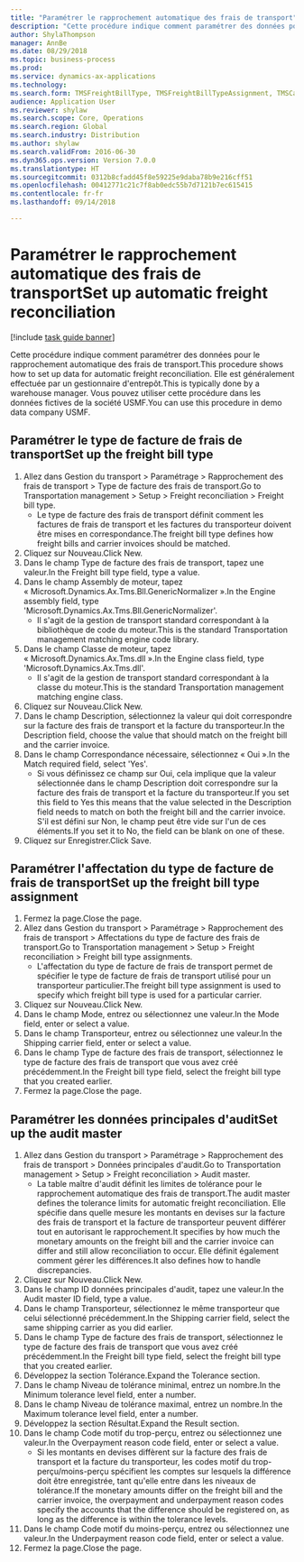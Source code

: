 ```yaml
--- 
title: "Paramétrer le rapprochement automatique des frais de transport"
description: "Cette procédure indique comment paramétrer des données pour le rapprochement automatique des frais de transport."
author: ShylaThompson
manager: AnnBe
ms.date: 08/29/2018
ms.topic: business-process
ms.prod: 
ms.service: dynamics-ax-applications
ms.technology: 
ms.search.form: TMSFreightBillType, TMSFreightBillTypeAssignment, TMSCarrierCodeLookup, DefaultDashboard, TMSAuditMaster
audience: Application User
ms.reviewer: shylaw
ms.search.scope: Core, Operations
ms.search.region: Global
ms.search.industry: Distribution
ms.author: shylaw
ms.search.validFrom: 2016-06-30
ms.dyn365.ops.version: Version 7.0.0
ms.translationtype: HT
ms.sourcegitcommit: 0312b8cfadd45f8e59225e9daba78b9e216cff51
ms.openlocfilehash: 00412771c21c7f8ab0edc55b7d7121b7ec615415
ms.contentlocale: fr-fr
ms.lasthandoff: 09/14/2018

---
```

# <a name="set-up-automatic-freight-reconciliation"></a><span data-ttu-id="f81a5-103">Paramétrer le rapprochement automatique des frais de transport</span><span class="sxs-lookup"><span data-stu-id="f81a5-103">Set up automatic freight reconciliation</span></span>

[!include [task guide banner](../../includes/task-guide-banner.md)]

<span data-ttu-id="f81a5-104">Cette procédure indique comment paramétrer des données pour le rapprochement automatique des frais de transport.</span><span class="sxs-lookup"><span data-stu-id="f81a5-104">This procedure shows how to set up data for automatic freight reconciliation.</span></span> <span data-ttu-id="f81a5-105">Elle est généralement effectuée par un gestionnaire d'entrepôt.</span><span class="sxs-lookup"><span data-stu-id="f81a5-105">This is typically done by a warehouse manager.</span></span> <span data-ttu-id="f81a5-106">Vous pouvez utiliser cette procédure dans les données fictives de la société USMF.</span><span class="sxs-lookup"><span data-stu-id="f81a5-106">You can use this procedure in demo data company USMF.</span></span>


## <a name="set-up-the-freight-bill-type"></a><span data-ttu-id="f81a5-107">Paramétrer le type de facture de frais de transport</span><span class="sxs-lookup"><span data-stu-id="f81a5-107">Set up the freight bill type</span></span>
1. <span data-ttu-id="f81a5-108">Allez dans Gestion du transport > Paramétrage > Rapprochement des frais de transport > Type de facture des frais de transport.</span><span class="sxs-lookup"><span data-stu-id="f81a5-108">Go to Transportation management > Setup > Freight reconciliation > Freight bill type.</span></span>
    * <span data-ttu-id="f81a5-109">Le type de facture des frais de transport définit comment les factures de frais de transport et les factures du transporteur doivent être mises en correspondance.</span><span class="sxs-lookup"><span data-stu-id="f81a5-109">The freight bill type defines how freight bills and carrier invoices  should be matched.</span></span>  
2. <span data-ttu-id="f81a5-110">Cliquez sur Nouveau.</span><span class="sxs-lookup"><span data-stu-id="f81a5-110">Click New.</span></span>
3. <span data-ttu-id="f81a5-111">Dans le champ Type de facture des frais de transport, tapez une valeur.</span><span class="sxs-lookup"><span data-stu-id="f81a5-111">In the Freight bill type field, type a value.</span></span>
4. <span data-ttu-id="f81a5-112">Dans le champ Assembly de moteur, tapez « Microsoft.Dynamics.Ax.Tms.Bll.GenericNormalizer ».</span><span class="sxs-lookup"><span data-stu-id="f81a5-112">In the Engine assembly field, type 'Microsoft.Dynamics.Ax.Tms.Bll.GenericNormalizer'.</span></span>
    * <span data-ttu-id="f81a5-113">Il s'agit de la gestion de transport standard correspondant à la bibliothèque de code du moteur.</span><span class="sxs-lookup"><span data-stu-id="f81a5-113">This is the standard Transportation management matching engine code library.</span></span>  
5. <span data-ttu-id="f81a5-114">Dans le champ Classe de moteur, tapez « Microsoft.Dynamics.Ax.Tms.dll ».</span><span class="sxs-lookup"><span data-stu-id="f81a5-114">In the Engine class field, type 'Microsoft.Dynamics.Ax.Tms.dll'.</span></span>
    * <span data-ttu-id="f81a5-115">Il s'agit de la gestion de transport standard correspondant à la classe du moteur.</span><span class="sxs-lookup"><span data-stu-id="f81a5-115">This is the standard Transportation management matching engine class.</span></span>  
6. <span data-ttu-id="f81a5-116">Cliquez sur Nouveau.</span><span class="sxs-lookup"><span data-stu-id="f81a5-116">Click New.</span></span>
7. <span data-ttu-id="f81a5-117">Dans le champ Description, sélectionnez la valeur qui doit correspondre sur la facture des frais de transport et la facture du transporteur.</span><span class="sxs-lookup"><span data-stu-id="f81a5-117">In the Description field, choose the value that should match on the freight bill and the carrier invoice.</span></span>  
8. <span data-ttu-id="f81a5-118">Dans le champ Correspondance nécessaire, sélectionnez « Oui ».</span><span class="sxs-lookup"><span data-stu-id="f81a5-118">In the Match required field, select 'Yes'.</span></span>
    * <span data-ttu-id="f81a5-119">Si vous définissez ce champ sur Oui, cela implique que la valeur sélectionnée dans le champ Description doit correspondre sur la facture des frais de transport et la facture du transporteur.</span><span class="sxs-lookup"><span data-stu-id="f81a5-119">If you set this field to Yes this means that the value selected in the Description field needs to match on both the freight bill and the carrier invoice.</span></span> <span data-ttu-id="f81a5-120">S'il est défini sur Non, le champ peut être vide sur l'un de ces éléments.</span><span class="sxs-lookup"><span data-stu-id="f81a5-120">If you set it to No, the field can be blank on one of these.</span></span>  
9. <span data-ttu-id="f81a5-121">Cliquez sur Enregistrer.</span><span class="sxs-lookup"><span data-stu-id="f81a5-121">Click Save.</span></span>

## <a name="set-up-the-freight-bill-type-assignment"></a><span data-ttu-id="f81a5-122">Paramétrer l'affectation du type de facture de frais de transport</span><span class="sxs-lookup"><span data-stu-id="f81a5-122">Set up the freight bill type assignment</span></span>
1. <span data-ttu-id="f81a5-123">Fermez la page.</span><span class="sxs-lookup"><span data-stu-id="f81a5-123">Close the page.</span></span>
2. <span data-ttu-id="f81a5-124">Allez dans Gestion du transport > Paramétrage > Rapprochement des frais de transport > Affectations du type de facture des frais de transport.</span><span class="sxs-lookup"><span data-stu-id="f81a5-124">Go to Transportation management > Setup > Freight reconciliation > Freight bill type assignments.</span></span>
    * <span data-ttu-id="f81a5-125">L'affectation du type de facture de frais de transport permet de spécifier le type de facture de frais de transport utilisé pour un transporteur particulier.</span><span class="sxs-lookup"><span data-stu-id="f81a5-125">The freight bill type assignment is used to specify which freight bill type is used for a particular carrier.</span></span>   
3. <span data-ttu-id="f81a5-126">Cliquez sur Nouveau.</span><span class="sxs-lookup"><span data-stu-id="f81a5-126">Click New.</span></span>
4. <span data-ttu-id="f81a5-127">Dans le champ Mode, entrez ou sélectionnez une valeur.</span><span class="sxs-lookup"><span data-stu-id="f81a5-127">In the Mode field, enter or select a value.</span></span>
5. <span data-ttu-id="f81a5-128">Dans le champ Transporteur, entrez ou sélectionnez une valeur.</span><span class="sxs-lookup"><span data-stu-id="f81a5-128">In the Shipping carrier field, enter or select a value.</span></span>
6. <span data-ttu-id="f81a5-129">Dans le champ Type de facture des frais de transport, sélectionnez le type de facture des frais de transport que vous avez créé précédemment.</span><span class="sxs-lookup"><span data-stu-id="f81a5-129">In the Freight bill type field, select the freight bill type that you created earlier.</span></span>
7. <span data-ttu-id="f81a5-130">Fermez la page.</span><span class="sxs-lookup"><span data-stu-id="f81a5-130">Close the page.</span></span>

## <a name="set-up-the-audit-master"></a><span data-ttu-id="f81a5-131">Paramétrer les données principales d'audit</span><span class="sxs-lookup"><span data-stu-id="f81a5-131">Set up the audit master</span></span>
1. <span data-ttu-id="f81a5-132">Allez dans Gestion du transport > Paramétrage > Rapprochement des frais de transport > Données principales d'audit.</span><span class="sxs-lookup"><span data-stu-id="f81a5-132">Go to Transportation management > Setup > Freight reconciliation > Audit master.</span></span>
    * <span data-ttu-id="f81a5-133">La table maître d'audit définit les limites de tolérance pour le rapprochement automatique des frais de transport.</span><span class="sxs-lookup"><span data-stu-id="f81a5-133">The audit master defines the tolerance limits for automatic freight reconciliation.</span></span> <span data-ttu-id="f81a5-134">Elle spécifie dans quelle mesure les montants en devises sur la facture des frais de transport et la facture de transporteur peuvent différer tout en autorisant le rapprochement.</span><span class="sxs-lookup"><span data-stu-id="f81a5-134">It specifies by how much the monetary amounts on the freight bill and the carrier invoice can differ and still allow reconciliation to occur.</span></span> <span data-ttu-id="f81a5-135">Elle définit également comment gérer les différences.</span><span class="sxs-lookup"><span data-stu-id="f81a5-135">It also defines how to handle discrepancies.</span></span>  
2. <span data-ttu-id="f81a5-136">Cliquez sur Nouveau.</span><span class="sxs-lookup"><span data-stu-id="f81a5-136">Click New.</span></span>
3. <span data-ttu-id="f81a5-137">Dans le champ ID données principales d'audit, tapez une valeur.</span><span class="sxs-lookup"><span data-stu-id="f81a5-137">In the Audit master ID field, type a value.</span></span>
4. <span data-ttu-id="f81a5-138">Dans le champ Transporteur, sélectionnez le même transporteur que celui sélectionné précédemment.</span><span class="sxs-lookup"><span data-stu-id="f81a5-138">In the Shipping carrier  field, select the same shipping carrier as you did earlier.</span></span>
5. <span data-ttu-id="f81a5-139">Dans le champ Type de facture des frais de transport, sélectionnez le type de facture des frais de transport que vous avez créé précédemment.</span><span class="sxs-lookup"><span data-stu-id="f81a5-139">In the Freight bill type field, select the freight bill type that you created earlier.</span></span>
6. <span data-ttu-id="f81a5-140">Développez la section Tolérance.</span><span class="sxs-lookup"><span data-stu-id="f81a5-140">Expand the Tolerance section.</span></span>
7. <span data-ttu-id="f81a5-141">Dans le champ Niveau de tolérance minimal, entrez un nombre.</span><span class="sxs-lookup"><span data-stu-id="f81a5-141">In the Minimum tolerance level field, enter a number.</span></span>
8. <span data-ttu-id="f81a5-142">Dans le champ Niveau de tolérance maximal, entrez un nombre.</span><span class="sxs-lookup"><span data-stu-id="f81a5-142">In the Maximum tolerance level field, enter a number.</span></span>
9. <span data-ttu-id="f81a5-143">Développez la section Résultat.</span><span class="sxs-lookup"><span data-stu-id="f81a5-143">Expand the Result section.</span></span>
10. <span data-ttu-id="f81a5-144">Dans le champ Code motif du trop-perçu, entrez ou sélectionnez une valeur.</span><span class="sxs-lookup"><span data-stu-id="f81a5-144">In the Overpayment reason code field, enter or select a value.</span></span>
    * <span data-ttu-id="f81a5-145">Si les montants en devises diffèrent sur la facture des frais de transport et la facture du transporteur, les codes motif du trop-perçu/moins-perçu spécifient les comptes sur lesquels la différence doit être enregistrée, tant qu'elle entre dans les niveaux de tolérance.</span><span class="sxs-lookup"><span data-stu-id="f81a5-145">If the monetary amounts differ on the freight bill and the carrier invoice, the overpayment and underpayment reason codes specify the accounts that the difference should be registered on, as long as the difference is within the tolerance levels.</span></span>  
11. <span data-ttu-id="f81a5-146">Dans le champ Code motif du moins-perçu, entrez ou sélectionnez une valeur.</span><span class="sxs-lookup"><span data-stu-id="f81a5-146">In the Underpayment reason code field, enter or select a value.</span></span>
12. <span data-ttu-id="f81a5-147">Fermez la page.</span><span class="sxs-lookup"><span data-stu-id="f81a5-147">Close the page.</span></span>


